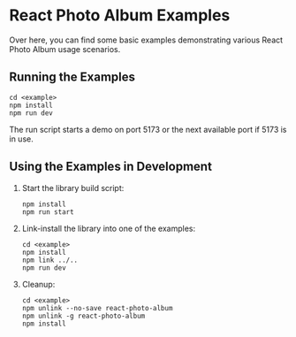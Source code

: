 # React Photo Album Examples

Over here, you can find some basic examples demonstrating various React Photo Album usage scenarios.

## Running the Examples

```shell
cd <example>
npm install
npm run dev
```

The run script starts a demo on port 5173 or the next available port if 5173 is in use.

## Using the Examples in Development

1. Start the library build script:

    ```shell
    npm install
    npm run start
    ```
    
2. Link-install the library into one of the examples:

    ```shell
    cd <example>
    npm install
    npm link ../..
    npm run dev
    ```

3. Cleanup:

    ```shell
    cd <example>
    npm unlink --no-save react-photo-album
    npm unlink -g react-photo-album
    npm install
    ```
